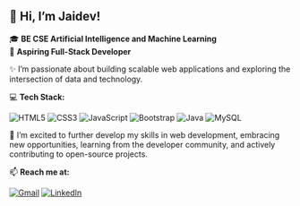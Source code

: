 ## 👋 Hi, I’m Jaidev!

🎓 **BE CSE Artificial Intelligence and Machine Learning** <br>
🎯 **Aspiring Full-Stack Developer** 

✨ I’m passionate about building scalable web applications and exploring the intersection of data and technology. 

💻 **Tech Stack:**

![HTML5](https://img.shields.io/badge/html5-%23E34F26.svg?style=for-the-badge&logo=html5&logoColor=white) ![CSS3](https://img.shields.io/badge/css3-%231572B6.svg?style=for-the-badge&logo=css3&logoColor=white) ![JavaScript](https://img.shields.io/badge/javascript-%23323330.svg?style=for-the-badge&logo=javascript&logoColor=%23F7DF1E) ![Bootstrap](https://img.shields.io/badge/bootstrap-%238511FA.svg?style=for-the-badge&logo=bootstrap&logoColor=white) ![Java](https://img.shields.io/badge/java-%23ED8B00.svg?style=for-the-badge&logo=openjdk&logoColor=white) ![MySQL](https://img.shields.io/badge/mysql-4479A1.svg?style=for-the-badge&logo=mysql&logoColor=white)

🚀 I’m excited to further develop my skills in web development, embracing new opportunities, learning from the developer community, and actively contributing to open-source projects.

📫 **Reach me at:** 

[![Gmail](https://img.shields.io/badge/Gmail-%23D14836.svg?logo=gmail&logoColor=white)](mailto:Vh12246_aiml22@velhightech.com)
[![LinkedIn](https://img.shields.io/badge/LinkedIn-%230077B5.svg?logo=linkedin&logoColor=white)](https://linkedin.com/in/www.linkedin.com/in/jaidev-murugan )




